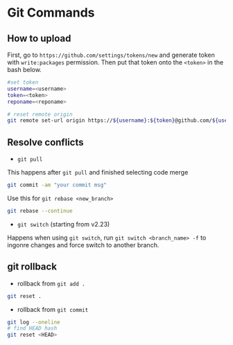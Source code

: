 # Git Commands

## How to upload
First, go to `https://github.com/settings/tokens/new` and generate token with `write:packages` permission. Then put that token onto the `<token>` in the bash below.

```bash
#set token
username=<username>
token=<token>
reponame=<reponame>

# reset remote origin
git remote set-url origin https://${username}:${token}@github.com/${username}/${reponame}.git

```

## Resolve conflicts

* `git pull`

This happens after `git pull` and finished selecting code merge
```bash
git commit -am "your commit msg"
```

Use this for `git rebase <new_branch>`
```bash
git rebase --continue
```

* `git switch` (starting from v2.23)

Happens when using `git switch`, run `git switch <branch_name> -f` to ingonre changes and force switch to another branch. 

## git rollback

* rollback from `git add .`

```bash
git reset .
```

* rollback from `git commit`

```bash
git log --oneline
# find HEAD hash
git reset <HEAD>
```
